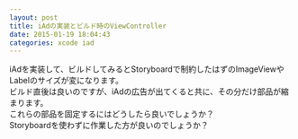 ```yaml
---
layout: post
title: iAdの実装とビルド時のViewController
date: 2015-01-19 18:04:43
categories: xcode iad
---
```

<p>iAdを実装して、ビルドしてみるとStoryboardで制約したはずのImageViewやLabelのサイズが変になります。<br>
ビルド直後は良いのですが、iAdの広告が出てくると共に、その分だけ部品が縮まります。<br>
これらの部品を固定するにはどうしたら良いでしょうか？<br>
Storyboardを使わずに作業した方が良いのでしょうか？</p>
